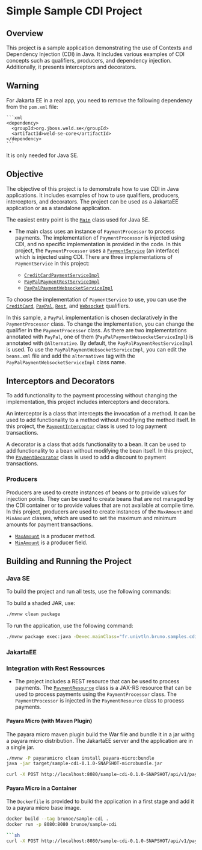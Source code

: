 # Simple Sample CDI Project

## Overview

This project is a sample application demonstrating the use of Contexts and Dependency Injection (CDI) in Java. It includes various examples of CDI concepts such as qualifiers, producers, and dependency injection. Additionally, it presents interceptors and decorators.

## Warning

For Jakarta EE in a real app, you need to remove the following dependency from the `pom.xml` file:

    ```xml
    <dependency>
      <groupId>org.jboss.weld.se</groupId>
      <artifactId>weld-se-core</artifactId>
    </dependency>
    ```

It is only needed for Java SE.
  
## Objective

The objective of this project is to demonstrate how to use CDI in Java applications. It includes examples of how to use qualifiers, producers, interceptors, and decorators. The project can be used as a JakartaEE application or as a standalone application.

The easiest entry point is the [`Main`](src/main/java/fr/univtln/bruno/samples/cdi/Main.java) class used for Java SE.

- The main class uses an instance of `PaymentProcessor` to process payments. The implementation of `PaymentProcessor` is injected using CDI, and no specific implementation is provided in the code. In this project, the `PaymentProcessor` uses a [`PaymentService`](src/main/java/fr/univtln/bruno/samples/cdi/PaymentService.java) (an interface) which is injected using CDI. There are three implementations of `PaymentService` in this project:

  - [`CreditCardPaymentServiceImpl`](src/main/java/fr/univtln/bruno/samples/cdi/services/implantations/CreditCardPaymentServiceImpl.java)
  - [`PayPalPaymentRestServiceImpl`](src/main/java/fr/univtln/bruno/samples/cdi/services/implantations/PayPalPaymentRestServiceImpl.java)
  - [`PayPalPaymentWebsocketServiceImpl`](src/main/java/fr/univtln/bruno/samples/cdi/services/implantations/PayPalPaymentWebsocketServiceImpl.java)

To choose the implementation of `PaymentService` to use, you can use the [`CreditCard`](src/main/java/fr/univtln/bruno/samples/cdi/qualifiers/CreditCard.java), [`PayPal`](src/main/java/fr/univtln/bruno/samples/cdi/qualifiers/PayPal.java), [`Rest`](src/main/java/fr/univtln/bruno/samples/cdi/qualifiers/Rest.java), and [`Websocket`](src/main/java/fr/univtln/bruno/samples/cdi/qualifiers/Websocket.java) qualifiers.

In this sample, a `PayPal` implementation is chosen declaratively in the `PaymentProcessor` class. To change the implementation, you can change the qualifier in the `PaymentProcessor` class. As there are two implementations annotated with `PayPal`, one of them (`PayPalPaymentWebsocketServiceImpl`) is annotated with `@Alternative`. By default, the `PayPalPaymentRestServiceImpl` is used. To use the `PayPalPaymentWebsocketServiceImpl`, you can edit the `beans.xml` file and add the `alternatives` tag with the `PayPalPaymentWebsocketServiceImpl` class name.

## Interceptors and Decorators

To add functionality to the payment processing without changing the implementation, this project includes interceptors and decorators.

An interceptor is a class that intercepts the invocation of a method. It can be used to add functionality to a method without modifying the method itself. In this project, the [`PaymentInterceptor`](src/main/java/fr/univtln/bruno/samples/cdi/PaymentInterceptor.java) class is used to log payment transactions.

A decorator is a class that adds functionality to a bean. It can be used to add functionality to a bean without modifying the bean itself. In this project, the [`PaymentDecorator`](src/main/java/fr/univtln/bruno/samples/cdi/PaymentDecorator.java) class is used to add a discount to payment transactions.

### Producers

Producers are used to create instances of beans or to provide values for injection points. They can be used to create beans that are not managed by the CDI container or to provide values that are not available at compile time. In this project, producers are used to create instances of the `MaxAmount` and `MinAmount` classes, which are used to set the maximum and minimum amounts for payment transactions.

- [`MaxAmount`](src/main/java/fr/univtln/bruno/samples/cdi/producers/MaxAmount.java) is a producer method.
- [`MinAmount`](src/main/java/fr/univtln/bruno/samples/cdi/producers/MinAmount.java) is a producer field.

## Building and Running the Project

### Java SE

To build the project and run all tests, use the following commands:

To build a shaded JAR, use:

```bash
./mvnw clean package
```

To run the application, use the following command:

```sh
./mvnw package exec:java -Dexec.mainClass="fr.univtln.bruno.samples.cdi.Main"
```

### JakartaEE

### Integration with Rest Ressources

- The project includes a REST resource that can be used to process payments. The [`PaymentResource`](src/main/java/fr/univtln/bruno/samples/cdi/resources/PaymentResource.java) class is a JAX-RS resource that can be used to process payments using the `PaymentProcessor` class. The `PaymentProcessor` is injected in the `PaymentResource` class to process payments.

#### Payara Micro (with Maven Plugin)

The payara micro maven plugin build the War file and bundle it in a jar withg a payara micro distribution.
The JakartaEE server and the application are in a single jar.

```sh
./mvnw -P payaramicro clean install payara-micro:bundle
java -jar target/sample-cdi-0.1.0-SNAPSHOT-microbundle.jar
```

```sh
curl -X POST http://localhost:8080/sample-cdi-0.1.0-SNAPSHOT/api/v1/payment
```

#### Payara Micro in a Container

The `Dockerfile` is provided to build the application in a first stage and add it to a payara micro base image.

```sh
docker build --tag brunoe/sample-cdi .
docker run -p 8080:8080 brunoe/sample-cdi

```sh
curl -X POST http://localhost:8080/sample-cdi-0.1.0-SNAPSHOT/api/v1/payment
```
